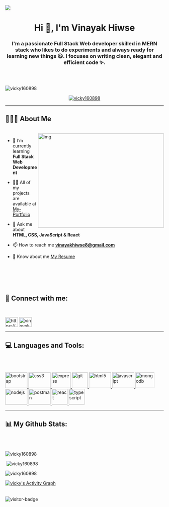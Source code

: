 <img src="https://camo.githubusercontent.com/48ec00ed4c84e771db4a1db90b56352923a8d644452a32b434d68e97006c9337/68747470733a2f2f63686b736b696c6c732e636f6d2f77702d636f6e74656e742f75706c6f6164732f323032302f30342f504e432d416e696d617465642d42616e6e6572732e676966" />
<h1 align="center">Hi 👋, I'm Vinayak Hiwse</h1>
<h3 align="center">I'm a passionate Full Stack Web developer skilled in MERN stack who likes to do experiments and always ready for learning new things 😃. I focuses on writing clean, elegant and efficient code ✨.</h3>
<br/>
<br/>
<p align="left"> <img  src="https://komarev.com/ghpvc/?username=vicky160898&label=Profile%20views&color=0e75b6&style=flat" alt="vicky160898" /> </p>

<p align="center"> <a href="https://github.com/ryo-ma/github-profile-trophy"><img src="https://github-profile-trophy.vercel.app/?username=vicky160898" alt="vicky160898" /></a> </p>
<hr>

## 🙋🏻‍♂️ About Me 
<br/>
<img width="400" margin-top="20px" height="300" align="right"  src="https://camo.githubusercontent.com/8de2b97c3fffd143096c40537845b307bca30459a4c069523ba17516e42d3a91/68747470733a2f2f746f70646576732e6f72672f696d616765732f736974652f73657276696365732f7765626465762f6865726f2d62672e737667" alt="img" />

- 🌱 I’m currently learning **Full Stack Web Development**

- 👨‍💻 All of my projects are available at [My-Portfolio](https://vicky160898.github.io/)

- 💬 Ask me about **HTML, CSS, JavaScript & React**

- 📫 How to reach me **vinayakhiwse8@gmail.com**

- 📄 Know about me [My Resume]([https://1drv.ms/u/s!AkEcB-CwBcljcR_wsJl2tieyEW0?e=3tcTdz](https://drive.google.com/drive/folders/1MvFHUOfZw7v6MLp6LJO704a6DS3fQvOW?usp=share_link))

<br/>
<br/>
<br/>
<br/>
<h2 align="left"> 📱 Connect with me:</h2>
<br/>
<p align="left">
<a href="https://linkedin.com/in/vinayak-hiwse-467646219/" target="blank"><img align="center" src="https://camo.githubusercontent.com/45bffe94294c82bbe5124409c954985a39da09f8a2bfd14e7b77bac5dfcaf0d9/68747470733a2f2f656e637279707465642d74626e302e677374617469632e636f6d2f696d616765733f713d74626e3a414e64394763526e52716772524c4d30667477646a652d4773714a41417964724170315942613933504126757371703d43415522" alt="https://www.linkedin.com/in/vinayak-hiwase-467646219/" height="30" width="40" /></a>
<a href="https://vicky160898.github.io/" target="blank"><img align="center" src="https://camo.githubusercontent.com/62bb1bc98b4e83c21d0cfffd064948ed71bb7c34764a28f824f07c45773f6012/68747470733a2f2f656e637279707465642d74626e302e677374617469632e636f6d2f696d616765733f713d74626e3a414e6439476354354d345451436c724d4f335f4c743538784b79475a5773666d6d53336c682d3235756726757371703d434155" alt="vinayak" height="30" width="40" /></a>
</p>
<hr>
<h2 align="left" margit-top='20px'> 💻 Languages and Tools:</h2>
<br/>
<br/>
<p align="left"> <a href="https://getbootstrap.com" target="_blank" rel="noreferrer"> <img src="https://camo.githubusercontent.com/a3b6cc5757c1ec9a42d5871f4ae74897ee33ef7e7a2185a20f1db7f84b3833ca/68747470733a2f2f63686972616e6a6565762d746861706c6979616c2e76657263656c2e6170702f7376672f72656163746a732e737667" alt="bootstrap" width="70" height="50"/> 
  </a> <a href="https://www.w3schools.com/css/" target="_blank" rel="noreferrer"> <img src="https://camo.githubusercontent.com/52cb850b3ab057cbaa920d6166f1bdce9743f352c597f37b5a58fbd5c1048d9a/68747470733a2f2f63686972616e6a6565762d746861706c6979616c2e76657263656c2e6170702f7376672f6a6176617363726970742e737667" alt="css3" width="70" height="50"/> </a> 
  <a href="https://expressjs.com" target="_blank" rel="noreferrer"> <img src="https://camo.githubusercontent.com/b19864f800e20ca559cd76b53f377ef65249119ce7a8da98becc200f6ef56e30/68747470733a2f2f7365656b6c6f676f2e636f6d2f696d616765732f4e2f6e6f64656a732d6c6f676f2d464245313232453337372d7365656b6c6f676f2e636f6d2e706e67" alt="express" width="60" height="50"/> </a> 
  <a href="https://git-scm.com/" target="_blank" rel="noreferrer"> <img src="https://camo.githubusercontent.com/b78ef6d7e30e39533a4816bc27cb1b65a31d2d5ea1c75f2f831ca2da218c4a55/68747470733a2f2f656e637279707465642d74626e302e677374617469632e636f6d2f696d616765733f713d74626e3a414e643947635161674d4d435449324b5644424839624433714b536b2d4366315679503345644a432d7726757371703d434155" alt="git" width="50" height="50"/> </a> 
  <a href="https://www.w3.org/html/" target="_blank" rel="noreferrer"> <img src="https://camo.githubusercontent.com/09ba62c351f7f7a370da853b891733744e35a92e65138390cfd6d1453cb5859a/68747470733a2f2f63686972616e6a6565762d746861706c6979616c2e76657263656c2e6170702f7376672f6d6f6e676f64622e737667" alt="html5" width="70" height="50"/> </a> 
  <a href="https://developer.mozilla.org/en-US/docs/Web/JavaScript" target="_blank" rel="noreferrer"> <img src="https://camo.githubusercontent.com/8d558e6585f81211ff32dca1637540c2da8e2a306f41d60f9e83fddf4a6db6bf/68747470733a2f2f63686972616e6a6565762d746861706c6979616c2e76657263656c2e6170702f7376672f68746d6c2d352e737667" alt="javascript" width="70" height="50"/> </a> 
  <a href="https://www.mongodb.com/" target="_blank" rel="noreferrer"> <img src="https://camo.githubusercontent.com/c4a6bfa3c24b9de8d42bbbc16fb7a3d6500198c142bf03990f00758da85ffe14/68747470733a2f2f7365656b6c6f676f2e636f6d2f696d616765732f502f706f73746d616e2d6c6f676f2d463433333735413245422d7365656b6c6f676f2e636f6d2e706e67" alt="mongodb" width="60" height="50"/> </a> 
  <a href="https://nodejs.org" target="_blank" rel="noreferrer"> <img src="https://camo.githubusercontent.com/8ffe298493c5b2ee7e0cc3eb65b7e69006f0d48dd935af7f8afba732556b5035/68747470733a2f2f63686972616e6a6565762d746861706c6979616c2e76657263656c2e6170702f7376672f637373332e737667" alt="nodejs" width="70" height="50"/> </a> 
  <a href="https://postman.com" target="_blank" rel="noreferrer"> <img src="https://camo.githubusercontent.com/fbfcb9e3dc648adc93bef37c718db16c52f617ad055a26de6dc3c21865c3321d/68747470733a2f2f7777772e766563746f726c6f676f2e7a6f6e652f6c6f676f732f6769742d73636d2f6769742d73636d2d69636f6e2e737667" alt="postman" width="70" height="50"/> </a> 
  <a href="https://reactjs.org/" target="_blank" rel="noreferrer"> <img src="https://camo.githubusercontent.com/34800341e8bd7d088d7e4f453377b1dbb5fa8ddec40b5410d384e27cbb020524/68747470733a2f2f656e637279707465642d74626e302e677374617469632e636f6d2f696d616765733f713d74626e3a414e64394763522d697573372d4a683633774e593249456b6e5f7a615f4c2d6a6d664574356b4b4e55456b536c704e376535694142595a56482d4a626e2d59414448344a543357312d323026757371703d434155" alt="react" width="50" height="50"/> </a> 
  <a href="https://www.typescriptlang.org/" target="_blank" rel="noreferrer"> <img src="https://cdn-icons-png.flaticon.com/512/5968/5968381.png" alt="typescript" width="50" height="50"/> </a> </p>
<hr>
<h2 align="left"> 📊 My Github Stats:</h2>
<br/>
<br/>
<p align="left"><img src="https://github-readme-stats.vercel.app/api/top-langs?username=vicky160898&&theme=react&hide_border=true&bg_color=0D1117" alt="vicky160898" backgroundColor="#20232A" /></p>

<p align="left">&nbsp;<img src="https://github-readme-stats.vercel.app/api?username=vicky160898&&&theme=tokyonight" alt="vicky160898" /></p>

<p align="left"><img src="https://github-readme-streak-stats.herokuapp.com/?user=vicky160898&&&theme=tokyonight" alt="vicky160898" /></p>
<a href="https://github.com/vicky160898/github-readme-activity-graph&theme=vision-friendly-dark"><img alt="vicky's Activity Graph" src="https://github-readme-activity-graph.cyclic.app/graph?username=vicky160898&bg_color=0D1117&color=5BCDEC&line=5BCDEC&point=FFFFFF&hide_border=true" /></a>

<br/>
<br/>
<br/>
<img src='https://visitor-badge.glitch.me/badge?page_id=page.id' alt='visitor-badge' />
